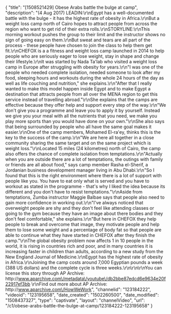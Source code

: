 {
    "title": "[1508521429] Obese Arabs battle the bulge at camp",
    "description": "(4 Aug 2017) LEADIN:\r\nEgypt has a well-documented battle with the bulge - it has the highest rate of obesity in Africa.\r\nBut a weight loss camp north of Cairo hopes to attract people from across the region who want to get rid of their extra rolls.\r\nSTORYLINE:\r\nThis morning workout pushes the group to their limit and the instructor shows no sign of going easy on them.\r\nBut sweat and tears are all part of the process - these people have chosen to join the class to help them get fit.\r\nCHEFOX is a a fitness and weight loss camp launched in 2014 to help people who are seriously eager to lose weight, stay in shape and change their lifestyle.\r\nIt was started by Nada Ta'lab who visited a weight loss camp in Europe after struggling with obesity for years.\r\n\"I was one of the people who needed complete isolation, needed someone to look after my food, sleeping hours and workouts during the whole 24 hours of the day as well as life couching and nutrition,\" she explains.\r\n\"After that I really wanted to make this model happen inside Egypt and to make Egypt a destination that attracts people from all over the MENA region to get this service instead of travelling abroad.\"\r\nShe explains that the camps are effective because they offer help and support every step of the way.\r\n\"We don't give you a programme and leave you to apply it by yourself. Instead we give you your meal with all the nutrients that you need, we make you play more sports than you would have done on your own.\"\r\nShe also says that being surrounded by people who all have the same goal makes it easier.\r\nOne of the camp members, Mohamed El-ra'ey, thinks this is the key to the success of the camp.\r\n\"We are here all together in a close community sharing the same target and on the same project which is weight loss.\"\r\nLocated 15 miles (24 kilometres) north of Cairo, the camp also offers the chance of complete isolation from temptations.\r\n\"Actually when you are outside there are a lot of temptations, the outings with family or friends are all about food,\" says camp member Rasha el-Sherif, a Jordanian business development manager living in Abu Dhabi.\r\n\"So I found that this is the right environment where there is a lot of support with people like you. You have to eat only what is served and you have to workout as stated in the programme - that's why I liked the idea because its different and you don't have to resist temptations.\"\r\nAside from temptations, Zumba instructor Maggie Balbae says that people also need to gain more confidence in working out.\r\n\"I've always noticed that overweight people are shy and they don't feel like attending classes or going to the gym because they have an image about there bodies and they don't feel comfortable,\" she explains.\r\n\"But here in CHEFOX they help people to break and overcome that image, they motivate people and help them to lose some weight and a percentage of body fat so that people are able to continue what they have started in CHEFOX after they finish the camp.\"\r\nThe global obesity problem now affects 1 in 10 people in the world, it is rising in countries rich and poor, and in many countries it is increasing faster in children than adults, according to a new study from the New England Journal of Medicine.\r\nEgypt has the highest rate of obesity in Africa.\r\nJoining the camp costs around 7,000 Egyptian pounds a week (388 US dollars) and the complete cycle is three weeks.\r\n\r\n\r\nYou can license this story through AP Archive: http:\/\/www.aparchive.com\/metadata\/youtube\/db2bbe87edcd6e9634e20f22917ef3bb \r\nFind out more about AP Archive: http:\/\/www.aparchive.com\/HowWeWork",
    "channelid": "123184222",
    "videoid": "123195658",
    "date_created": "1502260500",
    "date_modified": "1508437327",
    "type": "captivate",
    "layout": "channelVideo",
    "url": "\/c1\/obese-arabs-battle-the-bulge-at-camp\/123184222-123195658"
}